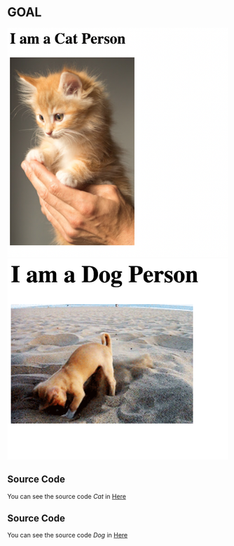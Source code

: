 # GOAL
![Kitten Image](goal1.png)
![Puppy Image](goal2.png)

## Source Code
You can see the source code *Cat* in [Here](kitten.html)

## Source Code
You can see the source code *Dog* in [Here](puppy.html)
